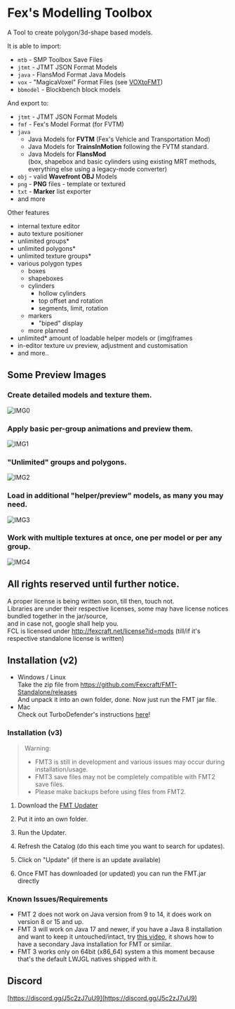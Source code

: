 # Fex's Modelling Toolbox
A Tool to create polygon/3d-shape based models.

It is able to import:
- `mtb` - SMP Toolbox Save Files
- `jtmt` - JTMT JSON Format Models
- `java` - FlansMod Format Java Models
- `vox` - "MagicaVoxel" Format Files (see [VOXtoFMT](https://github.com/Fexcraft/VOXtoFMT))
- `bbmodel` - Blockbench block models 

And export to:
- `jtmt` - JTMT JSON Format Models
- `fmf` - Fex's Model Format (for FVTM)
- `java`
  - Java Models for **FVTM** (Fex's Vehicle and Transportation Mod)
  - Java Models for **TrainsInMotion** following the FVTM standard.
  - Java Models for **FlansMod**    
    (box, shapebox and basic cylinders using existing MRT methods,    
    everything else using a legacy-mode converter)
- `obj` - valid **Wavefront OBJ** Models
- `png` - **PNG** files - template or textured
- `txt` - **Marker** list exporter
- and more

Other features
- internal texture editor
- auto texture positioner
- unlimited groups*
- unlimited polygons*
- unlimited texture groups*
- various polygon types
  - boxes
  - shapeboxes
  - cylinders
    - hollow cylinders
    - top offset and rotation
    - segments, limit, rotation 
  - markers
    - "biped" display
  - more planned 
- unlimited* amount of loadable helper models or (img)frames
- in-editor texture uv preview, adjustment and customisation
- and more..
  
## Some Preview Images
### Create detailed models and texture them.
![IMG0](http://fexcraft.net/files/app_data/fmt-page/javaw_2020-05-02_17-31-23.png)
### Apply basic per-group animations and preview them.
![IMG1](http://fexcraft.net/files/app_data/fmt-page/javaw_2020-05-02_17-32-03.png)
### "Unlimited" groups and polygons.
![IMG2](http://fexcraft.net/files/app_data/fmt-page/javaw_2020-05-02_17-32-38.png)
### Load in additional "helper/preview" models, as many you may need.
![IMG3](http://fexcraft.net/files/app_data/fmt-page/javaw_2020-05-02_17-34-09.png)
### Work with multiple textures at once, one per model or per any group.
![IMG4](http://fexcraft.net/files/app_data/fmt-page/javaw_2020-05-02_17-35-10.png)



## All rights reserved until further notice.
A proper license is being written soon, till then, touch not.   
Libraries are under their respective licenses, some may have license notices bundled together in the jar/source,    
and in case not, google shall help you.   
FCL is licensed under http://fexcraft.net/license?id=mods (till/if it's respective standalone license is written)

## Installation (v2)
- Windows / Linux     
  Take the zip file from https://github.com/Fexcraft/FMT-Standalone/releases    
  And unpack it into an own folder, done. Now just run the FMT jar file.    
- Mac     
  Check out TurboDefender's instructions [here](https://gist.github.com/RishiMenon2004/4343dc7debbd44379a8f43e930bd3218)!

### Installation (v3)
> Warning:
> - FMT3 is still in development and various issues may occur during installation/usage.
> - FMT3 save files may not be completely compatible with FMT2 save files.
> - Please make backups before using files from FMT2.
1. Download the [FMT Updater](https://fexcraft.net/files/app_data/fmt/FMT_Updater.jar)
2. Put it into an own folder.
3. Run the Updater.
4. Refresh the Catalog (do this each time you want to search for updates).
5. Click on "Update" (if there is an update available)

6. Once FMT has downloaded (or updated) you can run the FMT.jar directly

### Known Issues/Requirements
- FMT 2 does not work on Java version from 9 to 14, it does work on version 8 or 15 and up.
- FMT 3 will work on Java 17 and newer, if you have a Java 8 installation and want to keep it untouched/intact, try [this video](https://youtu.be/oSDV-xjE7YU), it shows how to have a secondary Java installation for FMT or similar.
- FMT 3 works only on 64bit (x86_64) system a this moment because that's the default LWJGL natives shipped with it.

## Discord
[https://discord.gg/J5c2zJ7uU9](https://discord.gg/J5c2zJ7uU9)
